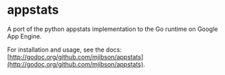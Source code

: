 # appstats

A port of the python appstats implementation to the Go runtime on Google App Engine.

For installation and usage, see the docs: [http://godoc.org/github.com/mjibson/appstats](http://godoc.org/github.com/mjibson/appstats).
